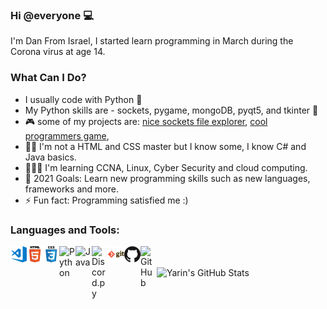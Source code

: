 ### Hi @everyone 💻 

I'm Dan From Israel, I started learn programming in March during the Corona virus at age 14. 

### What Can I Do?
- I usually code with Python 🐍
- My Python skills are - sockets, pygame, mongoDB, pyqt5, and tkinter 🤘
- 🎮 some of my projects are: [nice sockets file explorer][file-explorer], [cool programmers game][Snake-It],
- ✊🏽 I'm not a HTML and CSS master but I know some, I know C# and Java basics.
- 👨🏾‍💻 I'm learning CCNA, Linux, Cyber Security and cloud computing.
- 🥅 2021 Goals: Learn new programming skills such as new languages, frameworks and more.
- ⚡ Fun fact: Programming satisfied me :)

### Languages and Tools:

<img align="left" alt="Visual Studio Code" width="26px" src="https://raw.githubusercontent.com/github/explore/80688e429a7d4ef2fca1e82350fe8e3517d3494d/topics/visual-studio-code/visual-studio-code.png" />
<img align="left" alt="HTML5" width="26px" src="https://raw.githubusercontent.com/github/explore/80688e429a7d4ef2fca1e82350fe8e3517d3494d/topics/html/html.png" />
<img align="left" alt="CSS3" width="26px" src="https://raw.githubusercontent.com/github/explore/80688e429a7d4ef2fca1e82350fe8e3517d3494d/topics/css/css.png" />
<img align="left" alt="Python" width="26px" src="https://raw.githubusercontent.com/rhoit/mode-icons/dump/icons/python.png" />
<img align="left" alt="Java" width="26px" src="https://sdtimes.com/wp-content/uploads/2019/03/jW4dnFtA_400x400.jpg" />
<img align="left" alt="Discord.py" width="26px" src="https://i.imgur.com/RPrw70n_d.webp?maxwidth=728&fidelity=grand" />
<img align="left" alt="Git" width="26px" src="https://raw.githubusercontent.com/github/explore/80688e429a7d4ef2fca1e82350fe8e3517d3494d/topics/git/git.png" />
<img align="left" alt="GitHub" width="26px" src="https://raw.githubusercontent.com/github/explore/78df643247d429f6cc873026c0622819ad797942/topics/github/github.png" />
<img align="left" alt="GitHub" width="26px" src="https://pluralsight.imgix.net/paths/path-icons/csharp-e7b8fcd4ce.png" />

<br />
<br />

<img align="left" alt="Yarin's GitHub Stats" src="https://github-readme-stats.vercel.app/api?username=Dan0606&show_icons=true&hide_border=true&count_private=true&hide=stars&theme=dark" />

[Snake-It]: https://github.com/Dan0606/Snake-It
[file-explorer]: https://github.com/Dansh/file-explorer





